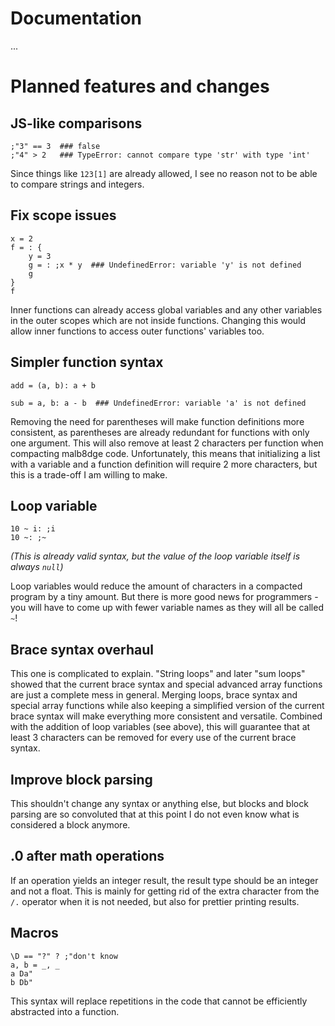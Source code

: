 # Documentation
...

# Planned features and changes
## JS-like comparisons
```
;"3" == 3  ### false
;"4" > 2   ### TypeError: cannot compare type 'str' with type 'int'
```
Since things like `123[1]` are already allowed, I see no reason not to be able to compare strings and integers.

## Fix scope issues
```
x = 2
f = : {
    y = 3
    g = : ;x * y  ### UndefinedError: variable 'y' is not defined
    g
}
f
```
Inner functions can already access global variables and any other variables in the outer scopes which are not inside functions.
Changing this would allow inner functions to access outer functions' variables too.

## Simpler function syntax
```
add = (a, b): a + b

sub = a, b: a - b  ### UndefinedError: variable 'a' is not defined
```
Removing the need for parentheses will make function definitions more consistent, as parentheses are already redundant for functions with only one argument.
This will also remove at least 2 characters per function when compacting malb8dge code.
Unfortunately, this means that initializing a list with a variable and a function definition will require 2 more characters, but this is a trade-off I am willing to make.

## Loop variable
```
10 ~ i: ;i
10 ~: ;~
```
*(This is already valid syntax, but the value of the loop variable itself is always `null`)*

Loop variables would reduce the amount of characters in a compacted program by a tiny amount.
But there is more good news for programmers - you will have to come up with fewer variable names as they will all be called `~`!

## Brace syntax overhaul
This one is complicated to explain.
"String loops" and later "sum loops" showed that the current brace syntax and special advanced array functions are just a complete mess in general.
Merging loops, brace syntax and special array functions while also keeping a simplified version of the current brace syntax will make everything more consistent and versatile.
Combined with the addition of loop variables (see above), this will guarantee that at least 3 characters can be removed for every use of the current brace syntax.

## Improve block parsing
This shouldn't change any syntax or anything else, but blocks and block parsing are so convoluted that at this point I do not even know what is considered a block anymore.

## .0 after math operations
If an operation yields an integer result, the result type should be an integer and not a float. This is mainly for getting rid of the extra character from the `/.` operator when it is not needed, but also for prettier printing results.

## Macros
```
\D == "?" ? ;"don't know 
a, b = _, _
a Da"
b Db"
```
This syntax will replace repetitions in the code that cannot be efficiently abstracted into a function.
